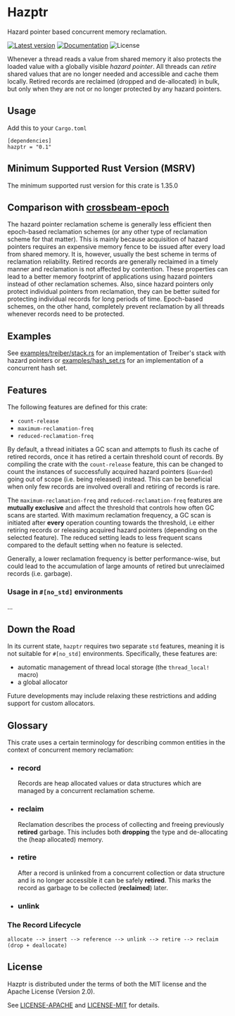 # Hazptr

Hazard pointer based concurrent memory reclamation.

[![Latest version](https://img.shields.io/crates/v/hazptr.svg)](https://crates.io/crates/hazptr)
[![Documentation](https://docs.rs/hazptr/badge.svg)](https://docs.rs/hazptr)
![License](https://img.shields.io/crates/l/hazptr.svg)

Whenever a thread reads a value from shared memory it also protects the loaded value with a globally visible
*hazard pointer*.
All threads can *retire* shared values that are no longer needed and accessible and cache them locally.
Retired records are reclaimed (dropped and de-allocated) in bulk, but only when they are not or no longer protected
by any hazard pointers.

## Usage

Add this to your `Cargo.toml`

```
[dependencies]
hazptr = "0.1"
```

## Minimum Supported Rust Version (MSRV)

The minimum supported rust version for this crate is 1.35.0

## Comparison with [crossbeam-epoch](https://crates.io/crates/crossbeam-epoch)

The hazard pointer reclamation scheme is generally less efficient then epoch-based reclamation schemes (or any other
type of reclamation scheme for that matter).
This is mainly because acquisition of hazard pointers requires an expensive memory fence to be issued after every load
from shared memory.
It is, however, usually the best scheme in terms of reclamation reliability.
Retired records are generally reclaimed in a timely manner and reclamation is not affected by contention.
These properties can lead to a better memory footprint of applications using hazard pointers instead of other
reclamation schemes.
Also, since hazard pointers only protect individual pointers from reclamation, they can be better suited for protecting
individual records for long periods of time.
Epoch-based schemes, on the other hand, completely prevent reclamation by all threads whenever records need to be
protected.

## Examples

See [examples/treiber/stack.rs](examples/treiber/stack.rs) for an implementation of Treiber's stack with hazard
pointers or [examples/hash_set.rs](examples/hash_set.rs) for an implementation of a concurrent hash set.

## Features

The following features are defined for this crate:

- `count-release`
- `maximum-reclamation-freq`
- `reduced-reclamation-freq`

By default, a thread initiates a GC scan and attempts to flush its cache of retired records, once it has retired a
certain threshold count of records.
By compiling the crate with the `count-release` feature, this can be changed to count the instances of successfully
acquired hazard pointers (`Guarded`) going out of scope (i.e. being released) instead.
This can be beneficial when only few records are involved overall and retiring of records is rare.

The `maximum-reclamation-freq` and `reduced-reclamation-freq` features are **mutually exclusive** and affect the
threshold that controls how often GC scans are started.
With maximum reclamation frequency, a GC scan is initiated after **every** operation counting towards the threshold,
i.e either retiring records or releasing acquired hazard pointers (depending on the selected feature).
The reduced setting leads to less frequent scans compared to the default setting when no feature is selected.

Generally, a lower reclamation frequency is better performance-wise, but could lead to the accumulation of large amounts
of retired but unreclaimed records (i.e. garbage).

### Usage in `#[no_std]` environments

...

## Down the Road

In its current state, `hazptr` requires two separate `std` features, meaning it is not suitable for `#[no_std]`
environments.
Specifically, these features are:

- automatic management of thread local storage (the `thread_local!` macro)
- a global allocator

Future developments may include relaxing these restrictions and adding support for custom allocators.

## Glossary

This crate uses a certain terminology for describing common entities in the context of concurrent memory reclamation:

- ### record

  Records are heap allocated values or data structures which are managed by a concurrent
  reclamation scheme.

- ### reclaim

  Reclamation describes the process of collecting and freeing previously **retired**
  garbage.
  This includes both **dropping** the type and de-allocating the (heap allocated) memory.

- ### retire

  After a record is unlinked from a concurrent collection or data structure and is no
  longer accessible it can be safely **retired**.
  This marks the record as garbage to be collected (**reclaimed**) later.

- ### unlink

### The Record Lifecycle

```
allocate --> insert --> reference --> unlink --> retire --> reclaim (drop + deallocate) 
```

## License

Hazptr is distributed under the terms of both the MIT license and the
Apache License (Version 2.0).

See [LICENSE-APACHE](LICENSE-APACHE) and [LICENSE-MIT](LICENSE-MIT) for details.
